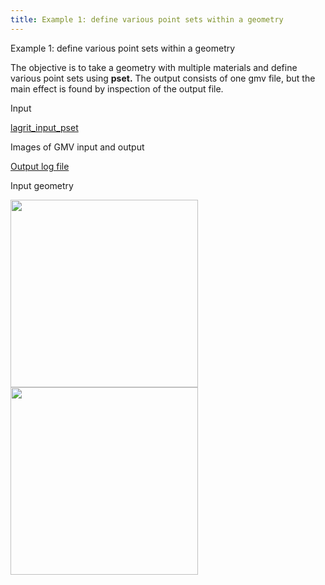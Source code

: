 ```yaml
---
title: Example 1: define various point sets within a geometry
---
```


Example 1: define various point sets within a geometry

 The objective is to take a geometry with multiple materials and define
 various point sets using **pset.**
 The output consists of one gmv file, but the main effect is found by
 inspection of the output file.

Input

 [lagrit\_input\_pset](../lagrit_input_pset)

Images of GMV input and output

[Output log file](../output_pset)


Input geometry 

<img height="300" width="300" src="https://lanl.github.io/LaGriT/assets/images/pset2_tn.gif"> 

<img height="300" width="300" src="transparent.gif">  


 
 
